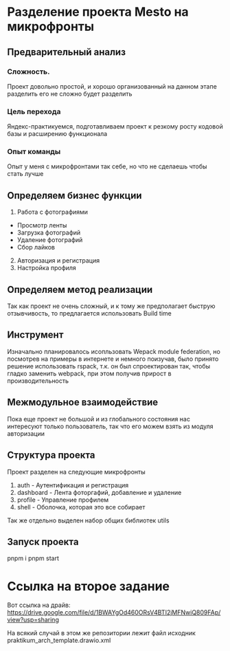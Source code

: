 # Разделение проекта Mesto на микрофронты

## Предварительный анализ

### Сложность.

Проект довольно простой, и хорошо организованный на данном этапе разделить его не сложно будет разделить

### Цель перехода

Яндекс-практикуемся, подготавливаем проект к резкому росту кодовой базы и расширению функционала

### Опыт команды

Опыт у меня с микрофронтами так себе, но что не сделаешь чтобы стать лучше

## Определяем бизнес функции

1. Работа с фотографиями

- Просмотр ленты
- Загрузка фотографий
- Удаление фотографий
- Сбор лайков

2. Авторизация и регистрация
3. Настройка профиля

## Определяем метод реализации

Так как проект не очень сложный, и к тому же предполагает быструю отзывчивость,
то предлагается использовать Build time

## Инструмент

Изначально планировалось исопльзовать Wepack module federation,
но посмотрев на примеры в интернете и немного поизучав, было принято решение
использовать rspack, т.к. он был спроектирован так, чтобы гладко заменить webpack,
при этом получив прирост в производительность

## Межмодульное взаимодействие

Пока еще проект не большой и из глобального состояния нас интересуют только пользователь,
так что его можем взять из модуля авторизации

## Структура проекта

Проект разделен на следующие микрофронты

1. auth - Аутентификация и регистрация
2. dashboard - Лента фоторгафий, добавление и удаление
3. profile - Управление профилем
4. shell - Оболочка, которая это все собирает

Так же отдельно выделен набор общих библиотек utils

## Запуск проекта

pnpm i
pnpm start

# Ссылка на второе задание

Вот ссылка на драйв: https://drive.google.com/file/d/1BWAYgOd460ORsV4BTI2jMFNwiQ809FAp/view?usp=sharing

На всякий случай в этом же репозитории лежит файл исходник praktikum_arch_template.drawio.xml
